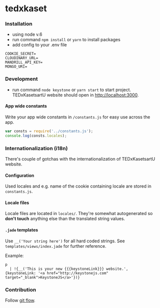 # tedxkaset

### Installation
- using node v.6
- run command `npm install` or `yarn` to install packages
- add config to your .env file
```
COOKIE_SECRET=
CLOUDINARY_URL=
MANDRILL_API_KEY=
MONGO_URI=
```

### Development
- run command `node keystone` or `yarn start` to start project.
TEDxKasetsartU website should open in [http://localhost:3000](http://localhost:3000).

#### App wide constants
Write your app wide constants in `/constants.js` for easy use across the app.

```JavaScript
var consts = require('../constants.js');
console.log(consts.locales);
```

### Internationalization (i18n)
There's couple of gotchas with the internationalization of TEDxKasetsartU website.

#### Configuration
Used locales and e.g. name of the cookie containing locale are stored in `constants.js`.

#### Locale files
Locale files are located in `locales/`. They're somewhat autogenerated so **don't touch** anything else than the translated string values.

#### `.jade` templates
Use `__('Your string here')` for all hard coded strings. See `templates/views/index.jade` for further reference.

Example:
```pug
p
  | !{__('This is your new {{{keystoneLink}}} website.', {keystoneLink: '<a href="http://keystonejs.com" target="_blank">KeystoneJS</a>'})}
```

### Contribution
Follow [git flow](https://danielkummer.github.io/git-flow-cheatsheet/).

